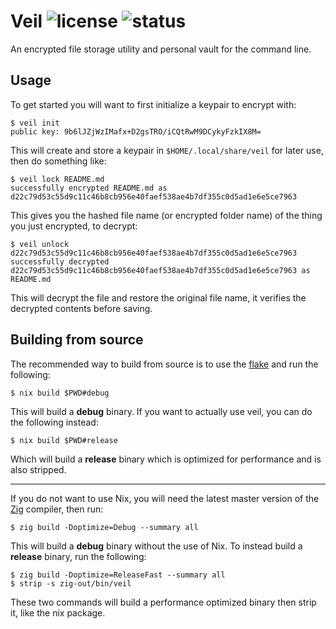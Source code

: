 Veil
![license](https://badge.hanna.lol/license/BSD-3-Clause-Clear)
![status](https://badge.hanna.lol/status/veil)
================================================================================

An encrypted file storage utility and personal vault for the command line.

## Usage

To get started you will want to first initialize a keypair to encrypt with:

```console
$ veil init
public key: 9b6lJZjWzIMafx+D2gsTRO/iCQtRwM9DCykyFzkIX8M=
```

This will create and store a keypair in `$HOME/.local/share/veil` for later use,
then do something like:

```console
$ veil lock README.md
successfully encrypted README.md as d22c79d53c55d9c11c46b8cb956e40faef538ae4b7df355c0d5ad1e6e5ce7963
```

This gives you the hashed file name (or encrypted folder name) of the thing you
just encrypted, to decrypt:

```console
$ veil unlock d22c79d53c55d9c11c46b8cb956e40faef538ae4b7df355c0d5ad1e6e5ce7963
successfully decrypted d22c79d53c55d9c11c46b8cb956e40faef538ae4b7df355c0d5ad1e6e5ce7963 as README.md
```

This will decrypt the file and restore the original file name, it verifies the
decrypted contents before saving.

## Building from source

The recommended way to build from source is to use the [flake](flake.nix) and
run the following:

```console
$ nix build $PWD#debug
```

This will build a **debug** binary. If you want to actually use veil, you can do
the following instead:

```console
$ nix build $PWD#release
```

Which will build a **release** binary which is optimized for performance and is
also stripped.

---

If you do not want to use Nix, you will need the latest master version of the 
[Zig](https://ziglang.org) compiler, then run:

```console
$ zig build -Doptimize=Debug --summary all
```

This will build a **debug** binary without the use of Nix. To instead build a
**release** binary, run the following:

```console
$ zig build -Doptimize=ReleaseFast --summary all
$ strip -s zig-out/bin/veil
```

These two commands will build a performance optimized binary then strip it, like
the nix package.
